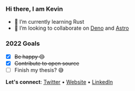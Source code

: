 ### Hi there, I am Kevin

- 🌱 I’m currently learning Rust
- 👯 I’m looking to collaborate on [Deno](https://github.com/denoland/deno) and [Astro](https://github.com/withastro/astro)

### 2022 Goals

- [x] ~~Be happy 😊~~
- [x] ~~Contribute to open source~~
- [ ] Finish my thesis? 😅

**Let's connect**: [Twitter](https://twitter.com/kevinzunigacuel) • [Website](https://kevinzunigacuellar.com) • [LinkedIn](https://www.linkedin.com/in/kevinzunigacuellar/)

